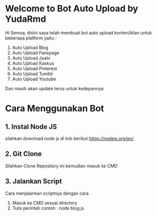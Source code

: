 # Welcome to Bot Auto Upload by YudaRmd

Hi Semua, disini saya telah membuat bot auto upload konten/iklan untuk beberapa platform yaitu :
1. Auto Upload Blog
2. Auto Upload Fanspage
3. Auto Upload Jualo
4. Auto Upload Kaskus
5. Auto Upload Pinterest
6. Auto Upload Tumblr
7. Auto Upload Youtube

Dan masih akan update terus untuk kedepannya


# Cara Menggunakan Bot


## 1.  Instal Node JS

silahkan download node js di link berikut https://nodejs.org/en/

## 2. Git Clone

Silahkan Clone Repository ini kemudian masuk ke CMD

## 3. Jalankan Script

Cara menjalankan scriptnya dengan cara
1. Masuk ke CMD sesuai directory
2. Tulis perintah contoh : node blog.js